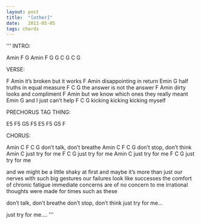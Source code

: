 ```yaml
---
layout: post
title:  "[other]"
date:   2011-05-05
tags: chords
---
```

'''
INTRO:

Amin  F  G
Amin  F  G  G  C  G  C G

VERSE:

F                     Amin
it’s broken but it works
F                     Amin
disappointing in return
      Emin            G
half truths in equal measure
     F                 C        G
the answer is not the answer
F                  Amin
dirty looks and compliment
F                            Amin
but we know which ones they really meant
Emin        G
and I just can’t help
F                        C      G
kicking kicking kicking myself


PRECHORUS TAG THING:

E5 F5 G5 F5
E5 F5 G5 F

CHORUS:

Amin   C          F      C  G
don’t talk, don’t breathe
Amin   C          F      C  G
don’t stop, don’t think
Amin          C
just try for me
F              C  G
just try for me
Amin          C
just try for me
F              C  G
just try for me

and we might be a little shaky at first
and maybe it’s more than just our nerves
with such big gestures
our failures look like successes
the comfort of chronic fatigue
immediate concerns are of no concern to me
irrational thoughts were made for times such as these

don’t talk, don’t breathe
don’t stop, don’t think
just try for me...

just try for me....
'''
